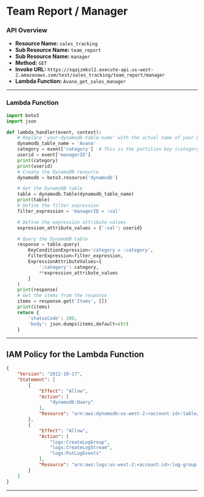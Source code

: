 # Team Report / Manager

### API Overview
- **Resource Name:** `sales_tracking`
- **Sub Resource Name:** `team_report`
- **Sub Resource Name:** `manager`
- **Method:** `GET`
- **Invoke URL:** `https://xqaizmksl2.execute-api.us-west-2.amazonaws.com/test/sales_tracking/team_report/manager`
- **Lambda Function:** `Avana_get_sales_manager`

---


### Lambda Function
```python
import boto3
import json

def lambda_handler(event, context):
    # Replace 'your-dynamodb-table-name' with the actual name of your DynamoDB table
    dynamodb_table_name = 'Avana'
    category = event['category']  # This is the partition key (category) value
    userid = event['managerID']      
    print(category)
    print(userid)
    # Create the DynamoDB resource
    dynamodb = boto3.resource('dynamodb')

    # Get the DynamoDB table
    table = dynamodb.Table(dynamodb_table_name)
    print(table)
    # Define the filter expression
    filter_expression = 'managerID = :val'

    # Define the expression attribute values
    expression_attribute_values = {':val': userid}

    # Query the DynamoDB table
    response = table.query(
        KeyConditionExpression='category = :category',
        FilterExpression=filter_expression,
        ExpressionAttributeValues={
            ':category': category,
            **expression_attribute_values
        }
    )
    print(response)
    # Get the items from the response
    items = response.get('Items', [])
    print(items)
    return {
        'statusCode': 200,
        'body': json.dumps(items,default=str)
    }


```


---

## IAM Policy for the Lambda Function

```json
{
    "Version": "2012-10-17",
    "Statement": [
        {
            "Effect": "Allow",
            "Action": [
                "dynamodb:Query"
            ],
            "Resource": "arn:aws:dynamodb:us-west-2:<account-id>:table/Avana"
        },
        {
            "Effect": "Allow",
            "Action": [
                "logs:CreateLogGroup",
                "logs:CreateLogStream",
                "logs:PutLogEvents"
            ],
            "Resource": "arn:aws:logs:us-west-2:<account-id>:log-group:/aws/lambda/*"
        }
    ]
}


```
---


